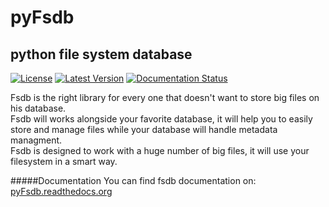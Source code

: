 pyFsdb
======
python file system database
-----
[![License](https://pypip.in/license/Fsdb/badge.svg?style=flat)](https://pypi.python.org/pypi/Fsdb/)
[![Latest Version](https://pypip.in/version/Fsdb/badge.svg?style=flat)](https://pypi.python.org/pypi/Fsdb/)
[![Documentation Status](https://readthedocs.org/projects/pyfsdb/badge/?version=latest)](https://pyfsdb.readthedocs.org/en/latest)

Fsdb is the right library for every one that doesn't want to store big files on his database.  
Fsdb will works alongside your favorite database, it will help you to easily store and manage files while your database will handle metadata managment.  
Fsdb is designed to work with a huge number of big files, it will use your filesystem in a smart way.

#####Documentation
You can find fsdb documentation on:  
[pyFsdb.readthedocs.org](http://pyfsdb.readthedocs.org/en/latest/)
